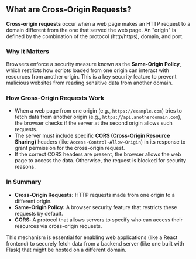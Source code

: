 ## What are Cross-Origin Requests?

**Cross-origin requests** occur when a web page makes an HTTP request to a domain different from the one that served the web page. An "origin" is defined by the combination of the protocol (http/https), domain, and port.

### Why It Matters

Browsers enforce a security measure known as the **Same-Origin Policy**, which restricts how scripts loaded from one origin can interact with resources from another origin. This is a key security feature to prevent malicious websites from reading sensitive data from another domain.

### How Cross-Origin Requests Work

- When a web page from one origin (e.g., `https://example.com`) tries to fetch data from another origin (e.g., `https://api.anotherdomain.com`), the browser checks if the server at the second origin allows such requests.
- The server must include specific **CORS (Cross-Origin Resource Sharing)** headers (like `Access-Control-Allow-Origin`) in its response to grant permission for the cross-origin request.
- If the correct CORS headers are present, the browser allows the web page to access the data. Otherwise, the request is blocked for security reasons.

### In Summary

- **Cross-Origin Requests:** HTTP requests made from one origin to a different origin.
- **Same-Origin Policy:** A browser security feature that restricts these requests by default.
- **CORS:** A protocol that allows servers to specify who can access their resources via cross-origin requests.

This mechanism is essential for enabling web applications (like a React frontend) to securely fetch data from a backend server (like one built with Flask) that might be hosted on a different domain.